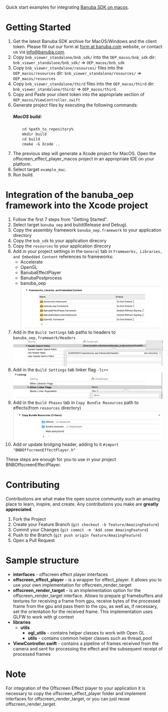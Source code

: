 Quick start examples for integrating [Banuba SDK on macos](https://docs.banuba.com/docs/core/effect_player).

# Getting Started

1. Get the latest Banuba SDK archive for MacOS/Windows and the client token. Please fill out our form at [form at banuba.com](https://www.banuba.com/face-filters-sdk) website, or contact us via [info@banuba.com](mailto:info@banuba.com).
2. Copy `bnb_viewer_standalone/bnb_sdk/` into the `OEP_macos/bnb_sdk` dir:
    `bnb_viewer_standalone/bnb_sdk/` => `OEP_macos/bnb_sdk`
3. Copy `bnb_viewer_standalone/resources/` files into the `OEP_macos/resources` dir:
    `bnb_viewer_standalone/resources/` => `OEP_macos/resources`
4. Copy `bnb_viewer_standalone/third` files into the `OEP_macos/third` dir:
    `bnb_viewer_standalone/third/` => `OEP_macos/third`
5. Copy and Paste your client token into the appropriate section of `OEP_macos/ViewController.swift`
6. Generate project files by executing the following commands:
    ##### MacOS build:
    ```
        cd %path_to_repository%
        mkdir build
        cd build
        cmake -G Xcode ..
    ```
7. The previous step will generate a Xcode project for MacOS. Open the offscreen_effect_player_macos project in an appropriate IDE on your platform.
8. Select target `example_mac`.
9. Run build.

# Integration of the banuba_oep framework into the Xcode project

1. Follow the first 7 steps from "Getting Started".
2. Select target `banuba_oep` and build(Release and Debug).
3. Copy the assembly framework `banuba_oep.framework` to your application directory
4. Copy the `bnb_sdk` to your application direcory
5. Copy the `resources` to your application direcory
6. Add in your project settings in the `General` tab in `Frameworks, Libraries, and Embedded Content` references to frameworks:
    - Accelerate
    - OpenGL
    - BanubaEffectPlayer
    - BanubaPostprocess
    - banuba_oep
![Alt text](/resources/images/2DB863E6-8769-43CF-BAD9-21872C4147DA_4_5005_c.jpeg?raw=true "Title")
7. Add in the `Build Settings` tab paths to headers to `banuba_oep.framework/Headers`
![Alt text](/resources/images/EE331F32-85E8-4FDC-8818-3640F0315FEB_4_5005_c.jpeg?raw=true "Title")
8. Add in the `Build Settings` tab linker flag `-lc++`
![Alt text](/resources/images/613B7E40-66DA-4C65-9F44-5FAAF93760CB_4_5005_c.jpeg?raw=true "Title")
9. Add in the `Build Phases` tab in `Copy Bundle Resources` path to effects(from `resources` directory)
![Alt text](/resources/images/3BAA3154-EF4F-4873-A694-AA25353AB950_4_5005_c.jpeg?raw=true "Title")
10. Add or update bridging header, adding to it `#import "BNBOffscreenEffectPlayer.h"`

These steps are enough for you to use in your project BNBOffscreenEffectPlayer.

# Contributing

Contributions are what make the open source community such an amazing place to learn, inspire, and create. Any contributions you make are **greatly appreciated**.

1. Fork the Project
2. Create your Feature Branch (`git checkout -b feature/AmazingFeature`)
3. Commit your Changes (`git commit -m 'Add some AmazingFeature`)
4. Push to the Branch (`git push origin feature/AmazingFeature`)
5. Open a Pull Request

# Sample structure

- **interfaces** - offscreen effect player interfaces
- **offscreen_effect_player** - is a wrapper for effect_player. It allows you to use your own implementation for offscreen_render_target
- **offscreen_render_target** - is an implementation option for the offscreen_render_target interface. Allows to prepare gl framebuffers and textures for receiving a frame from gpu, receive bytes of the processed frame from the gpu and pass them to the cpu, as well as, if necessary, set the orientation for the received frame. This implementation uses GLFW to work with gl context
- **libraries**
    - **utils**
        - **ogl_utils** - contains helper classes to work with Open GL
        - **utils** - сontains common helper classes such as thread_pool
- **ViewController.swift** - contains a pipeline of frames received from the camera and sent for processing the effect and the subsequent receipt of processed frames

# Note

For integration of the Offscreen Effect player to your application it is necessary to copy the offscreen_effect_player folder and implement interfaces for offscreen_render_target, or you can just reuse offscreen_render_target.
